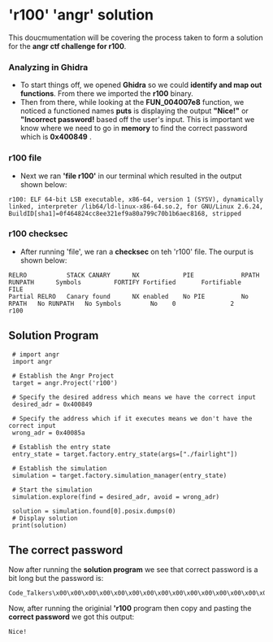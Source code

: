 # 'r100' 'angr' solution
This doucmumentation will be covering the process taken to form a solution for  the **angr ctf challenge for r100**.

### Analyzing in Ghidra
- To start things off, we opened **Ghidra** so we could **identify and map out functions**. From there we imported the **r100** binary. 
- Then from there, while looking at the **FUN_004007e8** function, we noticed a functioned names **puts** is displaying the output **"Nice!"** or **"Incorrect password!** based off the user's input. This is important we know where we need to go in **memory** to find the correct password which is **0x400849** .

### r100 file
- Next we ran **'file r100'** in our terminal which resulted in the output shown below: 
``` 
r100: ELF 64-bit LSB executable, x86-64, version 1 (SYSV), dynamically linked, interpreter /lib64/ld-linux-x86-64.so.2, for GNU/Linux 2.6.24, BuildID[sha1]=0f464824cc8ee321ef9a80a799c70b1b6aec8168, stripped
```

### r100 checksec
- After running 'file', we ran a **checksec** on teh 'r100' file. The ourput is shown below: 
```
RELRO           STACK CANARY      NX            PIE             RPATH      RUNPATH      Symbols         FORTIFY Fortified       Fortifiable     FILE
Partial RELRO   Canary found      NX enabled    No PIE          No RPATH   No RUNPATH   No Symbols        No    0               2               r100
```
## Solution Program
```
 # import angr
 import angr 

 # Establish the Angr Project
 target = angr.Project('r100')
 
 # Specify the desired address which means we have the correct input
 desired_adr = 0x400849
 
 # Specify the address which if it executes means we don't have the correct input
 wrong_adr = 0x40085a
 
 # Establish the entry state
 entry_state = target.factory.entry_state(args=["./fairlight"])
 
 # Establish the simulation
 simulation = target.factory.simulation_manager(entry_state)
  
 # Start the simulation
 simulation.explore(find = desired_adr, avoid = wrong_adr)
 
 solution = simulation.found[0].posix.dumps(0)
 # Display solution
 print(solution)
```
## The **correct** password
Now after running the **solution program** we see that correct password is a bit long but the password is:
```
Code_Talkers\x00\x00\x00\x00\x00\x00\x00\x00\x00\x00\x00\x00\x00\x00\x00\x00\x00\x00\x00\x00\x00\x00\x00\x00\x00\x00\x00\x00\x00\x00\x00\x00\x00\x00\x00\x00\x00\x00\x00\x00\x00\x00\x00\x00\x00\x00\x00\x00\x00\x00\x00\x00\x00\x00\x00\x00\x00\x00\x00\x00\x00\x00\x00\x00\x00\x00\x00\x00\x00\x00\x00\x00\x00\x00\x00\x00\x00\x00\x00\x00\x00\x00\x00\x00\x00\x00\x00\x00\x00\x00\x00\x00\x00\x00\x00\x00\x00\x00\x00\x00\x00\x00\x00\x00\x00\x00\x00\x00\x00\x00\x00\x00\x00\x00\x00\x00\x00\x00\x00\x00\x00\x00\x00\x00\x00\x00\x00\x00\x00\x00\x00\x00\x00\x00\x00\x00\x00\x00\x00\x00\x00\x00\x00\x00\x00\x00\x00\x00\x00\x00\x00\x00\x00\x00\x00\x00\x00\x00\x00\x00\x00\x00\x00\x00\x00\x00\x00\x00\x00\x00\x00\x00\x00\x00\x00\x00\x00\x00\x00\x00\x00\x00\x00\x00\x00\x00\x00\x00\x00\x00\x00\x00\x00\x00\x00\x00\x00\x00\x00\x00\x00\x00\x00\x00\x00\x00\x00\x00\x00\x00\x00\x00\x00\x00\x00\x00\x00\x00\x00\x00\x00\x00\x00\x00\x00\x00\x00\x00\x00\x00\x00\x00\x00\x00\x00\x00\x00\x00\x00\x00\x00\x00    
```
Now, after running the originial **'r100** program then copy and pasting the **correct password** we got this output:
```
Nice!
```               
